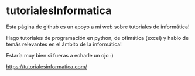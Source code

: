 # tutorialesInformatica

Esta página de github es un apoyo a mi web sobre tutoriales de informática!

Hago tutoriales de programación en python, de ofimática (excel) y hablo de temás relevantes en el ámbito de la informática!

Estaría muy bien si fueras a echarle un ojo :) 

https://tutorialesinformatica.com/
